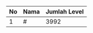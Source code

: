 | No | Nama            | Jumlah Level |
|----|-----------------|--------------|
| 1  | #    |    3992        |
